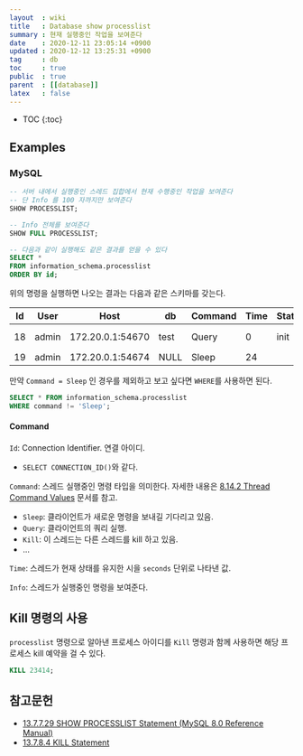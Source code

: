 ```yaml
---
layout  : wiki
title   : Database show processlist
summary : 현재 실행중인 작업을 보여준다
date    : 2020-12-11 23:05:14 +0900
updated : 2020-12-12 13:25:31 +0900
tag     : db
toc     : true
public  : true
parent  : [[database]]
latex   : false
---
```

* TOC
{:toc}

## Examples
### MySQL

```sql
-- 서버 내에서 실행중인 스레드 집합에서 현재 수행중인 작업을 보여준다
-- 단 Info 를 100 자까지만 보여준다
SHOW PROCESSLIST;

-- Info 전체를 보여준다
SHOW FULL PROCESSLIST;

-- 다음과 같이 실행해도 같은 결과를 얻을 수 있다
SELECT *
FROM information_schema.processlist
ORDER BY id;
```

위의 명령을 실행하면 나오는 결과는 다음과 같은 스키마를 갖는다.

| Id  | User  | Host             | db   | Command | Time | State | Info             |
| --- | ---   | ---              | ---  | ---     | ---  | ---   | ---              |
| 18  | admin | 172.20.0.1:54670 | test | Query   | 0    | init  | SHOW PROCESSLIST |
| 19  | admin | 172.20.0.1:54674 | NULL | Sleep   | 24   |       | NULL             |

만약 `Command = Sleep` 인 경우를 제외하고 보고 싶다면 `WHERE`를 사용하면 된다.

```sql
SELECT * FROM information_schema.processlist
WHERE command != 'Sleep';
```

#### Command
`Id`: Connection Identifier. 연결 아이디.
- `SELECT CONNECTION_ID()`와 같다.

`Command`: 스레드 실행중인 명령 타입을 의미한다. 자세한 내용은 [8.14.2 Thread Command Values]( https://dev.mysql.com/doc/refman/8.0/en/thread-commands.html ) 문서를 참고.
- `Sleep`: 클라이언트가 새로운 명령을 보내길 기다리고 있음.
- `Query`: 클라이언트의 쿼리 실행.
- `Kill`: 이 스레드는 다른 스레드를 kill 하고 있음.
- ...

`Time`: 스레드가 현재 상태를 유지한 시을 `seconds` 단위로 나타낸 값.

`Info`: 스레드가 실행중인 명령을 보여준다.

## Kill 명령의 사용

`processlist` 명령으로 알아낸 프로세스 아이디를 `Kill` 명령과 함께 사용하면 해당 프로세스 kill 예약을 걸 수 있다.

```sql
KILL 23414;
```

## 참고문헌

- [13.7.7.29 SHOW PROCESSLIST Statement (MySQL 8.0 Reference Manual)]( https://dev.mysql.com/doc/refman/8.0/en/show-processlist.html )
- [13.7.8.4 KILL Statement]( https://dev.mysql.com/doc/refman/8.0/en/kill.html )

